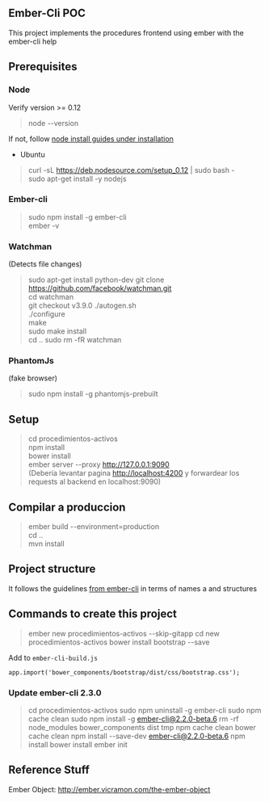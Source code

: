 ## Ember-Cli POC

This project implements the procedures frontend using ember with the ember-cli help


## Prerequisites

### Node
Verify version >= 0.12
> node --version  

If not, follow [node install guides under installation](http://guides.emberjs.com/v2.1.0/getting-started/)
- Ubuntu
> curl -sL https://deb.nodesource.com/setup_0.12 | sudo bash -  
> sudo apt-get install -y nodejs


### Ember-cli

> sudo npm install -g ember-cli  
> ember -v

### Watchman
(Detects file changes)
> sudo apt-get install python-dev
> git clone https://github.com/facebook/watchman.git  
> cd watchman  
> git checkout v3.9.0
> ./autogen.sh  
> ./configure  
> make  
> sudo make install  
> cd ..
> sudo rm -fR watchman
 
 
### PhantomJs
 (fake browser)
 
> sudo npm install -g phantomjs-prebuilt


## Setup

> cd procedimientos-activos  
> npm install  
> bower install  
> ember server --proxy http://127.0.0.1:9090  
(Debería levantar pagina [http://localhost:4200](http://localhost:4200) y forwardear los requests al backend en localhost:9090)




## Compilar a produccion
> ember build --environment=production  
> cd ..  
> mvn install


## Project structure
It follows the guidelines [from ember-cli](http://www.ember-cli.com/user-guide/#naming-conventions)
in terms of names a and structures

## Commands to create this project 

> ember new procedimientos-activos --skip-gitapp
> cd new procedimientos-activos
> bower install bootstrap --save  

Add to `ember-cli-build.js`
```
app.import('bower_components/bootstrap/dist/css/bootstrap.css');
```

### Update ember-cli 2.3.0

> cd procedimientos-activos
> sudo npm uninstall -g ember-cli
> sudo npm cache clean
> sudo npm install -g ember-cli@2.2.0-beta.6
> rm -rf node_modules bower_components dist tmp
> npm cache clean
> bower cache clean
> npm install --save-dev ember-cli@2.2.0-beta.6
> npm install
> bower install
> ember init


## Reference Stuff
Ember Object: http://ember.vicramon.com/the-ember-object